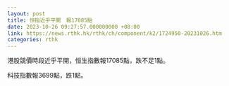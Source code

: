 ```yaml
---
layout: post
title: 恒指近乎平開　報17085點
date: 2023-10-26 09:27:57.000000000 +08:00
link: https://news.rthk.hk/rthk/ch/component/k2/1724950-20231026.htm
categories: rthk
---
```


港股競價時段近乎平開，恒生指數報17085點，跌不足1點。

科技指數報3699點，跌1點。
